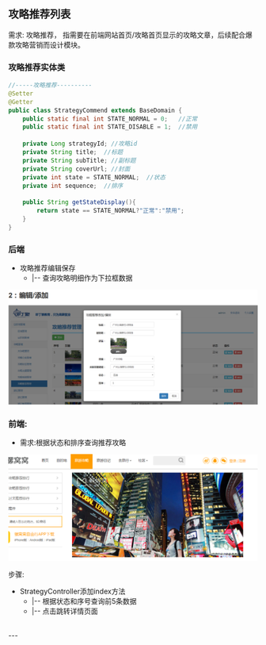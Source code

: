 ## 攻略推荐列表
需求: 攻略推荐， 指需要在前端网站首页/攻略首页显示的攻略文章，后续配合爆款攻略营销而设计模块。


### 攻略推荐实体类
```java
//-----攻略推荐----------
@Setter
@Getter
public class StrategyCommend extends BaseDomain {
    public static final int STATE_NORMAL = 0;   //正常
    public static final int STATE_DISABLE = 1;  //禁用

    private Long strategyId; //攻略id
    private String title;  //标题
    private String subTitle; //副标题
    private String coverUrl; //封面
    private int state = STATE_NORMAL;  //状态
    private int sequence;  //排序

    public String getStateDisplay(){
        return state == STATE_NORMAL?"正常":"禁用";
    }
}
```

### 后端
* 攻略推荐编辑保存
  * |-- 查询攻略明细作为下拉框数据

![](assets/01_caogao-6b9ed13f.png)


### 前端:
* 需求:根据状态和排序查询推荐攻略

![](assets/01_caogao-df34a6c9.png)

步骤:
* StrategyController添加index方法
  * |-- 根据状态和序号查询前5条数据
  * |-- 点击跳转详情页面





<br>
---
